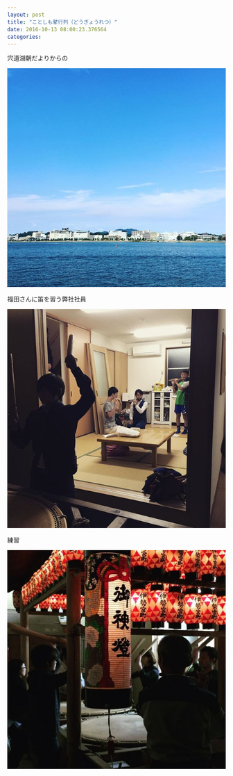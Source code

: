 ```yaml
---
layout: post
title: "ことしも鼕行列（どうぎょうれつ）"
date: 2016-10-13 08:00:23.376564
categories: 
---
```


宍道湖朝だよりからの

![](/assets/images/201610/14659267_537083659826748_4418256067398467584_n.jpg)

福田さんに笛を習う弊社社員

![福田さんに笛を習う弊社社員](/assets/images/201610/14709524_1210699088988010_451492567087841280_n.jpg)

練習

![](/assets/images/201610/14693714_100488530425532_9028223527676805120_n.jpg)


